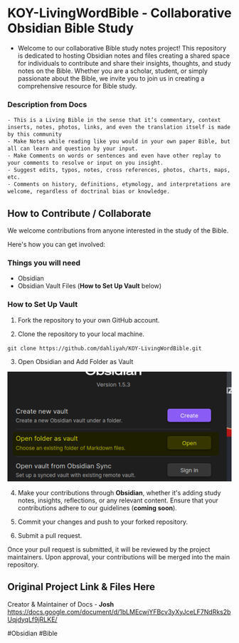 # KOY-LivingWordBible - Collaborative Obsidian Bible Study


- Welcome to our collaborative Bible study notes project! This repository is dedicated to hosting Obsidian notes and files creating a shared space for individuals to contribute and share their insights, thoughts, and study notes on the Bible. Whether you are a scholar, student, or simply passionate about the Bible, we invite you to join us in creating a comprehensive resource for Bible study.

### Description from Docs
```
- This is a Living Bible in the sense that it’s commentary, context inserts, notes, photos, links, and even the translation itself is made by this community
- Make Notes while reading like you would in your own paper Bible, but all can learn and question by your input.
- Make Comments on words or sentences and even have other replay to your comments to resolve or input on you insight.
- Suggest edits, typos, notes, cross references, photos, charts, maps, etc.
- Comments on history, definitions, etymology, and interpretations are welcome, regardless of doctrinal bias or knowledge.
```


## How to Contribute / Collaborate

We welcome contributions from anyone interested in the study of the Bible. 

Here's how you can get involved:

### Things you will need

- Obsidian
- Obsidian Vault Files (**How to Set Up Vault** below)



### How to Set Up Vault

1. Fork the repository to your own GitHub account.

2. Clone the repository to your local machine.

`git clone https://github.com/dahliyah/KOY-LivingWordBible.git`

3. Open Obsidian and Add Folder as Vault

![Alt text](image.png)

4. Make your contributions through **Obsidian**, whether it's adding study notes, insights, reflections, or any relevant content. Ensure that your contributions adhere to our guidelines (**coming soon**).



5. Commit your changes and push to your forked repository.



6. Submit a pull request.

Once your pull request is submitted, it will be reviewed by the project maintainers. Upon approval, your contributions will be merged into the main repository.









## Original Project Link & Files Here
Creator & Maintainer of Docs - **Josh**
https://docs.google.com/document/d/1bLMEcwjYFBcv3yXyJceLF7NdRks2bUqjdyqLf9jRLKE/



#Obsidian #Bible
